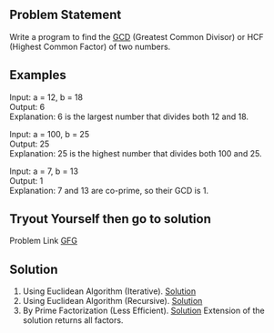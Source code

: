 ## Problem Statement  
Write a program to find the [GCD](https://en.wikipedia.org/wiki/Greatest_common_divisor) (Greatest Common Divisor) or HCF (Highest Common Factor) of two numbers.

## Examples  
Input: a = 12, b = 18  
Output: 6  
Explanation: 6 is the largest number that divides both 12 and 18.

Input: a = 100, b = 25  
Output: 25  
Explanation: 25 is the highest number that divides both 100 and 25.

Input: a = 7, b = 13  
Output: 1  
Explanation: 7 and 13 are co-prime, so their GCD is 1.

## Tryout Yourself then go to solution  
Problem Link <bold>[GFG](https://www.geeksforgeeks.org/problems/gcd-of-two-numbers/0) </bold>

## Solution  
1. Using Euclidean Algorithm (Iterative). [Solution](./Euclidean_Iterative_Solution.cpp)  
2. Using Euclidean Algorithm (Recursive). [Solution](./Euclidean_Recursive_Solution.cpp)  
3. By Prime Factorization (Less Efficient). [Solution](./Prime_Factorization_Solution.cpp) Extension of the solution returns all factors.
